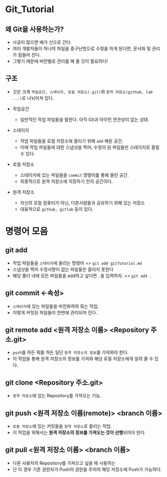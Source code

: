 # Git_Tutorial

## 왜 Git을 사용하는가?
* 사공이 많으면 배가 산으로 간다.
* 여러 개발자들이 하나의 파일을 중구난방으로 수정을 하게 된다면, 문서화 및 관리가 힘들어 진다.
* 그렇기 때문에 버전별로 관리를 해 줄 깃이 필요하다!

## 구조
* 깃은 크게 `작업공간, 스테이지, 로컬 저장소(.git)`와 `원격 저장소(github, lab ...)`로 나뉘어져 있다.
  
* 작업공간
  * 일반적인 작업 파일들을 말한다. 아직 Git과 아무런 연관성이 없는 상태.


* 스테이지
  * 작업 파일들을 로컬 저장소에 올리기 위해 `add` 해둔 공간.
  * 이때 작업 파일들에 대한 스냅샷을 찍어, 수정이 된 파일들만 스테이지로 올릴 수 있다.


* 로컬 저장소
  * 스테이지에 있는 파일들을 `commit` 명령어를 통해 올린 공간.
  * 최종적으로 원격 저장소에 저장하기 전의 공간이다.


* 원격 저장소
  * 자신의 로컬 컴퓨터가 아닌, 다른사람들과 공유하기 위해 있는 저장소
  * 대표적으로 `github, gitlab` 등이 있다.

# 명령어 모음
## git add <fileName>
* 작업 파일들을 `스테이지`에 올리는 명령어  => `git add gitTutorial.md`
* 스냅샷을 찍어 수정사항이 없는 파일들은 올리지 못한다
* 해당 폴더 내에 모든 파일들을 add하고 싶다면 `.`을 입력하자. => `git add .`

## git commit <-속성> 
* `스테이지`에 있는 파일들을 버전화하여 묶는 작업.
* 이렇게 커밋된 파일들이 한번에 관리되어 진다.

## git remote add <원격 저장소 이름> <Repository 주소.git>
* `push`를 하든 뭐를 하든 일단 `원격 저장소의 정보`를 가져와야 한다.
* 이 작업을 통해 원격 저장소의 정보를 가져와 해당 로컬 저장소에게 알려 줄 수 있다.
  

## git clone <Repository 주소.git>
* `원격 저장소`에 있는 Repository를 가져오는 기능.
  

## git push <원격 저장소 이름(remote)> <branch 이름>
* `로컬 저장소`에 있는 커밋들을 `원격 저장소`로 올리는 작업.
* 이 작업을 위해서는 **원격 저장소의 정보를 가져오는 것이 선행**되어야 한다.
  

## git pull <원격 저장소 이름> <branch 이름>
* 다른 사용자의 Repository를 가져오고 싶을 때 사용하는 
* 단 이 경우 기존 권한자가 Push의 권한을 주어야 해당 저장소에 Push가 가능하다.
